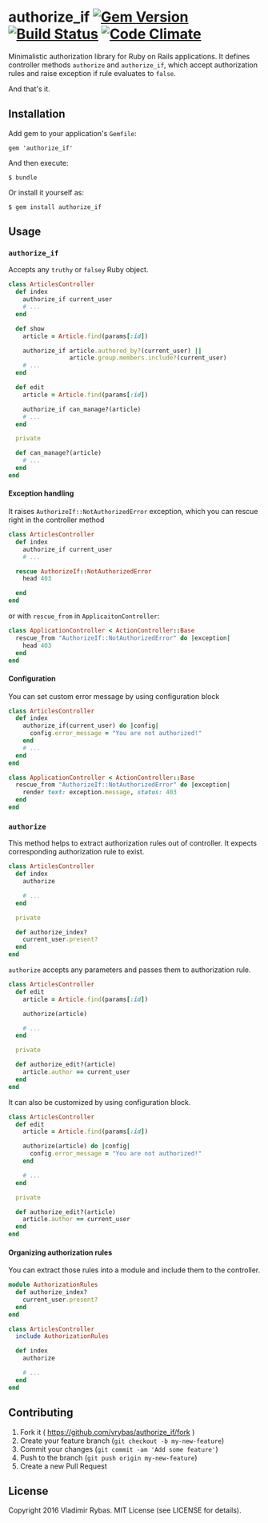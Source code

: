 # authorize_if [![Gem Version](https://badge.fury.io/rb/authorize_if.svg)](https://badge.fury.io/rb/authorize_if) [![Build Status](https://travis-ci.org/vrybas/authorize_if.svg?branch=master)](https://travis-ci.org/vrybas/authorize_if) [![Code Climate](https://codeclimate.com/github/vrybas/authorize_if/badges/gpa.svg)](https://codeclimate.com/github/vrybas/authorize_if)

Minimalistic authorization library for Ruby on Rails applications. It
defines controller methods `authorize` and `authorize_if`, which accept
authorization rules and raise exception if rule evaluates to `false`.

And that's it.

## Installation

Add gem to your application's `Gemfile`:

    gem 'authorize_if'

And then execute:

    $ bundle

Or install it yourself as:

    $ gem install authorize_if

## Usage

### `authorize_if`

Accepts any `truthy` or `falsey` Ruby object.

```ruby
class ArticlesController
  def index
    authorize_if current_user
    # ...
  end

  def show
    article = Article.find(params[:id])

    authorize_if article.authored_by?(current_user) ||
                 article.group.members.include?(current_user)
    # ...
  end

  def edit
    article = Article.find(params[:id])

    authorize_if can_manage?(article)
    # ...
  end

  private

  def can_manage?(article)
    # ...
  end
end
```

#### Exception handling

It raises `AuthorizeIf::NotAuthorizedError` exception, which you can
rescue right in the controller method

```ruby
class ArticlesController
  def index
    authorize_if current_user
    # ...

  rescue AuthorizeIf::NotAuthorizedError
    head 403

  end
end
```

or with `rescue_from` in `ApplicaitonController`:

```ruby
class ApplicationController < ActionController::Base
  rescue_from "AuthorizeIf::NotAuthorizedError" do |exception|
    head 403
  end
end
```

#### Configuration

You can set custom error message by using configuration block

```ruby
class ArticlesController
  def index
    authorize_if(current_user) do |config|
      config.error_message = "You are not authorized!"
    end
    # ...
  end
end

class ApplicationController < ActionController::Base
  rescue_from "AuthorizeIf::NotAuthorizedError" do |exception|
    render text: exception.message, status: 403
  end
end
```

### `authorize`

This method helps to extract authorization rules out of controller. It
expects corresponding authorization rule to exist.

```ruby
class ArticlesController
  def index
    authorize

    # ...
  end

  private

  def authorize_index?
    current_user.present?
  end
end
```

`authorize` accepts any parameters and passes them to authorization
rule.

```ruby
class ArticlesController
  def edit
    article = Article.find(params[:id])

    authorize(article)

    # ...
  end

  private

  def authorize_edit?(article)
    article.author == current_user
  end
end
```

It can also be customized by using configuration block.

```ruby
class ArticlesController
  def edit
    article = Article.find(params[:id])

    authorize(article) do |config|
      config.error_message = "You are not authorized!"
    end

    # ...
  end

  private

  def authorize_edit?(article)
    article.author == current_user
  end
end
```

#### Organizing authorization rules

You can extract those rules into a module and include them to the
controller.

```ruby
module AuthorizationRules
  def authorize_index?
    current_user.present?
  end
end

class ArticlesController
  include AuthorizationRules

  def index
    authorize

    # ...
  end
end
```

## Contributing

1. Fork it ( https://github.com/vrybas/authorize_if/fork )
2. Create your feature branch (`git checkout -b my-new-feature`)
3. Commit your changes (`git commit -am 'Add some feature'`)
4. Push to the branch (`git push origin my-new-feature`)
5. Create a new Pull Request

## License

Copyright 2016 Vladimir Rybas. MIT License (see LICENSE for details).

